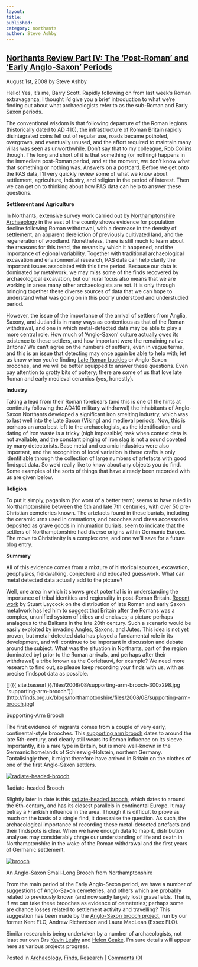 ```yaml
---
layout:
title:
published:
category: northants
author: Steve Ashby
---
```


[Northants Review Part IV: The ‘Post-Roman’ and ‘Early Anglo-Saxon’ Periods](http://finds.org.uk/blogs/northamptonshire/2008/08/01/northants-review-part-iv-the-post-roman-and-early-anglo-saxon-periods/ "Permanent Link to Northants Review Part IV: The ‘Post-Roman’ and ‘Early Anglo-Saxon’ Periods")
---------------------------------------------------------------------------------------------------------------------------------------------------------------------------------------------------------------------------------------------------------------------------------------------------------

August 1st, 2008 by Steve Ashby

Hello! Yes, it’s me, Barry Scott. Rapidly following on from last week’s Roman extravaganza, I thought I’d give you a brief introduction to what we’re finding out about what archaeologists refer to as the sub-Roman and Early Saxon periods.

The conventional wisdom is that following departure of the Roman legions (historically dated to AD 410), the infrastructure of Roman Britain rapidly disintegrated coins fell out of regular use, roads became potholed, overgrown, and eventually unused, and the effort required to maintain many villas was seen as unworthwhile. Don’t say that to my colleague, [Rob Collins](http://www.finds.org.uk/people/profile.php?personID=64 "Dr Rob Collins") though. The long and short of it is that something (or nothing) happens in the immediate post-Roman period, and at the moment, we don’t know what that something or nothing was. Answers on a postcard. Before we get onto the PAS data, I’ll very quickly review some of what we know about settlement, agriculture, industry, and religion in the period of interest. Then we can get on to thinking about how PAS data can help to answer these questions.

**Settlement and Agriculture**

In Northants, extensive survey work carried out by [Northamptonshire Archaeology](http://www.northantsarchaeology.co.uk "Northamptonshire Archaeology") in the east of the county shows evidence for population decline following Roman withdrawal, with a decrease in the density of settlement, an apparent dereliction of previously cultivated land, and the regeneration of woodland. Nonetheless, there is still much to learn about the rreasons for this trend, the means by which it happened, and the importance of egional variability. Together with traditional archaeological excavation and environmental research, PAS data can help clarify the important issues associated with this time period. Because our data is dominated by metalwork, we may miss some of the finds recovered by archaeological excavation, but our rural focus also means that we are working in areas many other archaeologists are not. It is only through bringing together these diverse sources of data that we can hope to understand what was going on in this poorly understood and understudied period.

However, the issue of the importance of the arrival of settlers from Anglia, Saxony, and Jutland is in many ways as contentious as that of the Roman withdrawal, and one in which metal-detected data may be able to play a more central role. How much of ‘Anglo-Saxon’ culture actually owes its existence to these settlers, and how important were the remaining native Britons? We can’t agree on the numbers of settlers, even in vague terms, and this is an issue that detecting may once again be able to help with; let us know when you’re finding [Late Roman buckles](http://lateromanbuckles.org.uk/ "Late Roman Buckles") or Anglo-Saxon brooches, and we will be better equipped to answer these questions. Even pay attention to grotty bits of pottery; there are some of us that love late Roman and early medieval ceramics (yes, honestly).

**Industry**

Taking a lead from their Roman forebears (and this is one of the hints at continuity following the AD410 military withdrawal) the inhabitants of Anglo-Saxon Northants developed a significant iron smelting industry, which was to last well into the Late Saxon (Viking) and medieval periods. Now, this is perhaps an area best left to the archaeologists, as the identification and dating of iron waste is a tricky (nigh impossible) task when context data is not available, and the constant pinging of iron slag is not a sound coveted by many detectorists. Base metal and ceramic industries were also important, and the recognition of local variation in these crafts is only identifiable through the collection of large numbers of artefacts with good findspot data. So we’d really like to know about any objects you do find. Some examples of the sorts of things that have already been recorded with us are given below.

**Religion**

To put it simply, paganism (for wont of a better term) seems to have ruled in Northamptonshire between the 5th and late 7th centuries, with over 50 pre-Christian cemeteries known. The artefacts found in these burials, including the ceramic urns used in cremations, and brooches and dress accessories deposited as grave goods in inhumation burials, seem to indicate that the settlers of Northamptonshire had diverse origins within Germanic Europe. The move to Christianity is a complex one, and one we’ll save for a future blog entry.

**Summary**

All of this evidence comes from a mixture of historical sources, excavation, geophysics, fieldwalking, conjecture and educated guesswork. What can metal detected data actually add to the picture?

Well, one area in which it shows great potential is in understanding the importance of tribal identities and regionality in post-Roman Britain. [Recent work](http://www.wansdyke21.org.uk/wansdyke/wanart/laycock.htm) by Stuart Laycock on the distribution of late Roman and early Saxon metalwork has led him to suggest that Britain after the Romans was a complex, ununified system of tribes and enclaves; a picture perhaps analagous to the Balkans in the late 20th century. Such a scenario would be easily exploited by invading Angles, Saxons, and Jutes. This idea is not yet proven, but metal-detected data has played a fundamental role in its development, and will continue to be important in discussion and debate around the subject. What was the situation in Northants, part of the region dominated by( prior to the Roman arrivals, and perhaps after their withdrawal) a tribe known as the Corieltauvi, for example? We need more research to find out, so please keep recording your finds with us, with as precise findspot data as possible.

[]({{ site.baseurl }}/files/2008/08/supporting-arm-brooch-300x298.jpg "supporting-arm-brooch")](http://finds.org.uk/blogs/northamptonshire/files/2008/08/supporting-arm-brooch.jpg)

Supporting-Arm Brooch

The first evidence of migrants comes from a couple of very early, continental-style brooches. This [supporting arm brooch](http://www.findsdatabase.org.uk/hms/pas_obj.php?type=finds&id=001425E3BE801579 "Supporting-Armed Brooch") dates to around the late 5th-century, and clearly still wears its Roman influence on its sleeve. Importantly, it is a rare type in Britain, but is more well-known in the Germanic homelands of Schleswig-Holstein, northern Germany. Tantalisingly then, it might therefore have arrived in Britain on the clothes of one of the first Anglo-Saxon settlers.

[](http://finds.org.uk/counties/pasnorthants/files/2008/08/radiate-headed-brooch.jpg)[![](http://finds.org.uk/blogs/northamptonshire/files/2008/08/radiate-headed-brooch-225x300.jpg "radiate-headed-brooch")](http://finds.org.uk/blogs/northamptonshire/files/2008/08/radiate-headed-brooch.jpg)

Radiate-headed Brooch

Slightly later in date is this [radiate-headed brooch](http://www.findsdatabase.org.uk/hms/pas_obj.php?type=finds&id=00147D9BDEB01897 "Radiate-headed brooch"), which dates to around the 6th-century, and has its closest parallels in continental Europe. It may betray a Frankish influence in the area. Though it is difficult to prove as much on the basis of a single find, it does raise the question. As such, the archaeological importance of recording these metal-detected artefacts and their findspots is clear. When we have enough data to map it, distribution analyses may considerably chnge our understanding of life and death in Northamptonshire in the wake of the Roman withdrawal and the first years of Germanic settlement.

[](http://finds.org.uk/counties/pasnorthants/files/2008/08/brooch.jpg)[![](http://finds.org.uk/blogs/northamptonshire/files/2008/08/brooch-300x243.jpg "brooch")](http://finds.org.uk/blogs/northamptonshire/files/2008/08/brooch.jpg)

An Anglo-Saxon Small-Long Brooch from Northamptonshire

From the main period of the Early Anglo-Saxon period, we have a number of suggestions of Anglo-Saxon cemeteries, and others which are probably related to previously known (and now sadly largely lost) gravefields. That is, if we can take these brooches as evidence of cemeteries; perhaps some are chance losses related to settlement activity and travelling? This suggestion has been made by the [Anglo-Saxon brooch project](http://www.finds.org.uk/case_studies/brooch_project.php "Anglo-Saxon Brooch Project"), run by our former Kent FLO, Andrew Richardson and Laura MacLean (Essex FLO).

Similar research is being undertaken by a number of archaeologists, not least our own Drs [Kevin Leahy](http://www.finds.org.uk/people/profile.php?personID=90 "Dr Kevin Leahy") and [Helen Geake](http://www.finds.org.uk/people/profile.php?personID=88 "Dr Helen Geake"). I’m sure details will appear here as various projects progress.

Posted in [Archaeology](http://finds.org.uk/blogs/northamptonshire/category/archaeology/ "View all posts in Archaeology"), [Finds](http://finds.org.uk/blogs/northamptonshire/category/finds/ "View all posts in Finds"), [Research](http://finds.org.uk/blogs/northamptonshire/category/research/ "View all posts in Research") | [Comments (0)](http://finds.org.uk/blogs/northamptonshire/2008/08/01/northants-review-part-iv-the-post-roman-and-early-anglo-saxon-periods/#respond "Comment on Northants Review Part IV: The ‘Post-Roman’ and ‘Early Anglo-Saxon’ Periods")